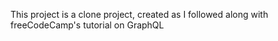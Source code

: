This project is a clone project, created as I followed along with freeCodeCamp's tutorial on GraphQL